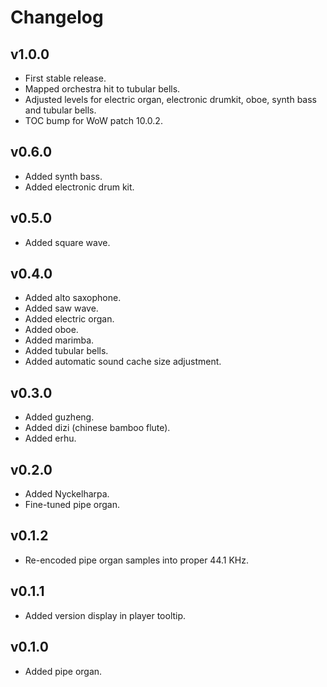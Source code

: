 Changelog
=========

v1.0.0
------
* First stable release.
* Mapped orchestra hit to tubular bells.
* Adjusted levels for electric organ, electronic drumkit, oboe, synth bass and tubular bells.
* TOC bump for WoW patch 10.0.2.

v0.6.0
------
* Added synth bass.
* Added electronic drum kit.

v0.5.0
------
* Added square wave.

v0.4.0
------
* Added alto saxophone.
* Added saw wave.
* Added electric organ.
* Added oboe.
* Added marimba.
* Added tubular bells.
* Added automatic sound cache size adjustment.

v0.3.0
------
* Added guzheng.
* Added dizi (chinese bamboo flute).
* Added erhu.

v0.2.0
------
* Added Nyckelharpa.
* Fine-tuned pipe organ.

v0.1.2
------
* Re-encoded pipe organ samples into proper 44.1 KHz.

v0.1.1
------
* Added version display in player tooltip.

v0.1.0
------
* Added pipe organ.
